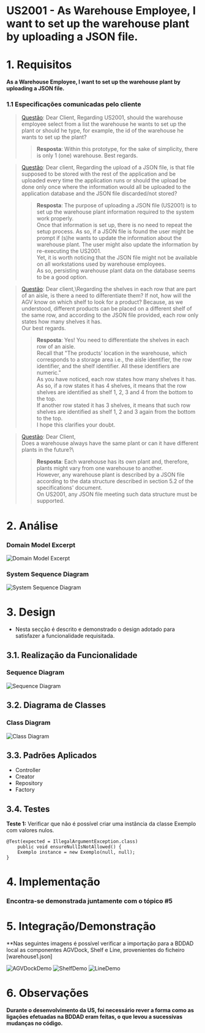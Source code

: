 US2001 - As Warehouse Employee, I want to set up the warehouse plant by uploading a JSON file.
=======================================

# 1. Requisitos

**As a Warehouse Employee, I want to set up the warehouse plant by uploading a JSON file.**

### 1.1 Especificações comunicadas pelo cliente

> [Questão](https://moodle.isep.ipp.pt/mod/forum/discuss.php?d=15995#p20587): 
> Dear Client, Regarding US2001, should the warehouse employee select from a list the warehouse he wants to set up the plant or should he type, for example, the id of the warehouse he wants to set up the plant?
>> **Resposta**: Within this prototype, for the sake of simplicity, there is only 1 (one) warehouse. Best regards.

> [Questão](https://moodle.isep.ipp.pt/mod/forum/discuss.php?d=15781#p20356):
Dear client, Regarding the upload of a JSON file, is that file supposed to be stored with the rest of the application and be uploaded every time the 
application runs or should the upload be done only once where the information would all be uploaded to the application database and the JSON file discarded/not stored?
>> **Resposta**: The purpose of uploading a JSON file (US2001) is to set up the warehouse plant information required to the system work properly.\
Once that information is set up, there is no need to repeat the setup process. As so, if a JSON file is found the user might be prompt if (s)he wants to update the information about the warehouse plant. The user might also update the information by re-executing the US2001.\
Yet, it is worth noticing that the JSON file might not be available on all workstations used by warehouse employees.\
As so, persisting warehouse plant data on the database seems to be a good option.

> [Questão](https://moodle.isep.ipp.pt/mod/forum/discuss.php?d=15758#p20257):
Dear client,\Regarding the shelves in each row that are part of an aisle, is there a need to differentiate them? If not, how will the AGV know on which shelf to look for a product? Because, as we understood, different products can be placed on a different shelf of the same row, and according to the JSON file provided, each row only states how many shelves it has.\
Our best regards.
>> **Resposta**: Yes! You need to differentiate the shelves in each row of an aisle.\
Recall that "The products’ location in the warehouse, which corresponds to a storage area i.e., the aisle identifier, the row identifier, and the shelf identifier. All these identifiers are numeric."\
As you have noticed, each row states how many shelves it has. As so, if a row states it has 4 shelves, it means that the row shelves are identified as shelf 1, 2, 3 and 4 from the bottom to the top.\
If another row stated it has 3 shelves, it means that such row shelves are identified as shelf 1, 2 and 3 again from the bottom to the top.\
I hope this clarifies your doubt.
 
 
> [Questão](https://moodle.isep.ipp.pt/mod/forum/discuss.php?d=15725#p20229):
Dear Client,\
Does a warehouse always have the same plant or can it have different plants in the future?\
>> **Resposta**: Each warehouse has its own plant and, therefore, plants might vary from one warehouse to another.\
However, any warehouse plant is described by a JSON file according to the data structure described in section 5.2 of the specifications' document.\
On US2001, any JSON file meeting such data structure must be supported. 

# 2. Análise

### Domain Model Excerpt
![Domain Model Excerpt](DM_2001.svg)

### System Sequence Diagram
![System Sequence Diagram](SSD_2001.svg)

# 3. Design

- Nesta secção é descrito e demonstrado o design adotado para satisfazer a funcionalidade requisitada.

## 3.1. Realização da Funcionalidade

### Sequence Diagram
![Sequence Diagram](SD_2001.svg)

## 3.2. Diagrama de Classes

### Class Diagram
![Class Diagram](CD_2001.svg)

## 3.3. Padrões Aplicados

- Controller
- Creator
- Repository
- Factory

## 3.4. Testes

**Teste 1:** Verificar que não é possível criar uma instância da classe Exemplo com valores nulos.

	@Test(expected = IllegalArgumentException.class)
		public void ensureNullIsNotAllowed() {
		Exemplo instance = new Exemplo(null, null);
	}

# 4. Implementação

### Encontra-se demonstrada juntamente com o tópico #5 

# 5. Integração/Demonstração

**Nas seguintes imagens é possível verificar a importação para a BDDAD local as componentes AGVDock, Shelf e Line, provenientes do ficheiro [warehouse1.json]

![AGVDockDemo](AGVDockDemo.png)
![ShelfDemo](ShelfDemo.png)
![LineDemo](LineDemo.png)

# 6. Observações
**Durante o desenvolvimento da US, foi necessário rever a forma como as ligações efetuadas na BDDAD eram feitas, o que levou a sucessivas mudanças no código.**



